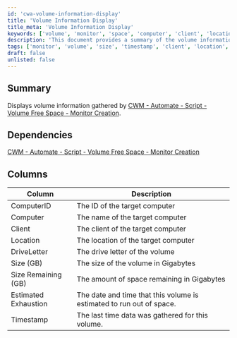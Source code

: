 ```yaml
---
id: 'cwa-volume-information-display'
title: 'Volume Information Display'
title_meta: 'Volume Information Display'
keywords: ['volume', 'monitor', 'space', 'computer', 'client', 'location', 'drive', 'size', 'timestamp']
description: 'This document provides a summary of the volume information gathered by the CWM - Automate script for monitoring free space. It details the columns used to display relevant data about computer volumes, including size, remaining space, and estimated exhaustion date.'
tags: ['monitor', 'volume', 'size', 'timestamp', 'client', 'location', 'computer']
draft: false
unlisted: false
---
```

## Summary

Displays volume information gathered by [CWM - Automate - Script - Volume Free Space - Monitor Creation](https://proval.itglue.com/DOC-5078775-9655085).

## Dependencies

[CWM - Automate - Script - Volume Free Space - Monitor Creation](https://proval.itglue.com/DOC-5078775-9655085)

## Columns

| Column                     | Description                                                        |
|---------------------------|--------------------------------------------------------------------|
| ComputerID                | The ID of the target computer                                       |
| Computer                  | The name of the target computer                                     |
| Client                    | The client of the target computer                                   |
| Location                  | The location of the target computer                                 |
| DriveLetter               | The drive letter of the volume                                      |
| Size (GB)                 | The size of the volume in Gigabytes                                 |
| Size Remaining (GB)       | The amount of space remaining in Gigabytes                          |
| Estimated Exhaustion       | The date and time that this volume is estimated to run out of space. |
| Timestamp                 | The last time data was gathered for this volume.                   |



